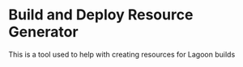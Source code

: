 # Build and Deploy Resource Generator

This is a tool used to help with creating resources for Lagoon builds
